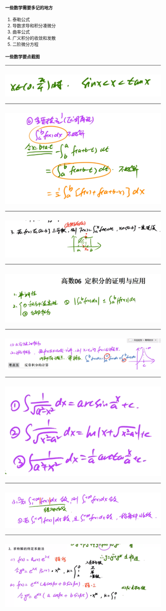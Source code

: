 #### 一些数学需要多记的地方

1. 泰勒公式
2. 导数求导和积分凑微分
3. 曲率公式
4. 广义积分的收敛和发散
5. 二阶微分方程

#### 一些数学要点截图

---
![](img/1.png)
---

---
![](img/2.png)
---

---
![变限积分天生连续](img/3.png)
---

---
![定积分证明](img/4.png)
---

---
![反常积分](img/5.png)
---

---
![积分公式](img/6.png)
---

---
![绝对收敛与条件收敛](img/8.png)
---

---
![二阶非齐次微分方程解法](img/9.png)
---
